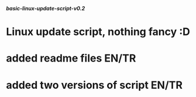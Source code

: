 ***basic-linux-update-script-v0.2***

# Linux update script, nothing fancy :D

# added readme files EN/TR

# added two versions of script  EN/TR
